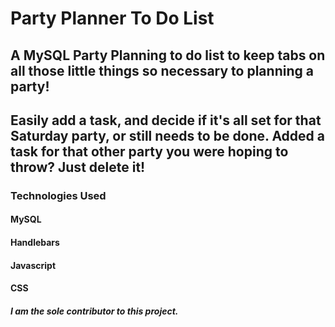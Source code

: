 # Party Planner To Do List

## A MySQL Party Planning to do list to keep tabs on all those little things so necessary to planning a party!

## Easily add a task, and decide if it's all set for that Saturday party, or still needs to be done. Added a task for that other party you were hoping to throw? Just delete it!

### Technologies Used

#### MySQL
#### Handlebars
#### Javascript
#### CSS

##### I am the sole contributor to this project.